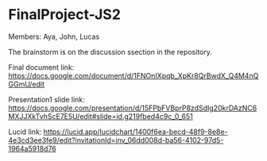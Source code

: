 # FinalProject-JS2

Members: Aya, John, Lucas

The brainstorm is on the discussion ssection in the repository.

Final document link: https://docs.google.com/document/d/1FNOnIXpqb_XpKr8QrBwdX_Q4M4nQGGmU/edit

Presentation1 slide link: https://docs.google.com/presentation/d/15FPbFVBprP8zdSdIg20krDAzNC6MXJJXkTvhScE7E5U/edit#slide=id.g219fbed4c9c_0_651

Lucid link: https://lucid.app/lucidchart/1400f6ea-becd-48f9-8e8e-4e3cd3ee3fe9/edit?invitationId=inv_06dd008d-ba56-4102-97d5-1964a5918d76
